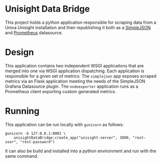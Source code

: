 # Unisight Data Bridge

This project holds a python application responsible for scraping data from
a Univa Unisight installation and then republishing it both as a 
[SimpleJSON](https://grafana.com/grafana/plugins/grafana-simple-json-datasource/installation)
and [Prometheus](https://prometheus.io/docs/visualization/grafana/) datasource.

# Design

This application contains two independent WSGI applicaitons that are merged into
one via WSGI application dispatching.  Each application is responsible for a given
set of metrics.  The `simplejson` app exposes scraped metrics via an Flask 
application meeting the needs of the SimpleJSON Grafana Datasource plugin.  The
`nodeexporter` application runs as a Prometheus client exporting custom generated
metrics.

# Running

This application can be run locally with `gunicorn` as follows:

    gunicorn -b 127.0.0.1:8001 \
        unisightDataBridge:create_app("unisight-server", 3000, "rest-user", "rest-password")

It can also be build and installed into a python environment and run with the
same command.
